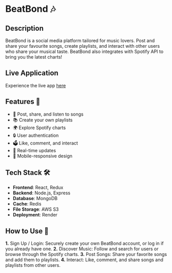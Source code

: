 # BeatBond 🎶
## Description
BeatBond is a social media platform tailored for music lovers. Post and share your favourite songs, create playlists, and interact with other users who share your musical taste. BeatBond also integrates with Spotify API to bring you the latest charts!

## Live Application
Experience the live app [here](https://beatbond.onrender.com)

## Features 🌟
- 🎵 Post, share, and listen to songs
- 📚 Create your own playlists
- 🌍 Explore Spotify charts
- 🔒 User authentication
- 🗳 Like, comment, and interact
- 💨 Real-time updates
- 📱 Mobile-responsive design

## Tech Stack 🛠️
- **Frontend**: React, Redux
- **Backend**: Node.js, Express
- **Database**: MongoDB
- **Cache**: Redis
- **File Storage**: AWS S3
- **Deployment**: Render

## How to Use 📘
**1.** Sign Up / Login: Securely create your own BeatBond account, or log in if you already have one.
**2.** Discover Music: Follow and search for users or browse through the Spotify charts.
**3.** Post Songs: Share your favorite songs and add them to playlists.
**4.** Interact: Like, comment, and share songs and playlists from other users.

